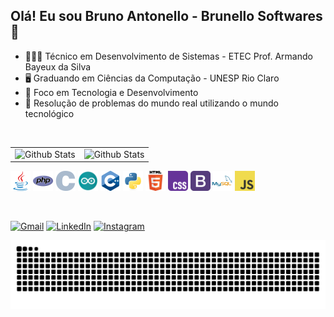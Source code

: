 ## Olá! Eu sou Bruno Antonello - Brunello Softwares 👋

- 🧑🏻‍💻 Técnico em Desenvolvimento de Sistemas - ETEC Prof. Armando Bayeux da Silva
- 🖥️ Graduando em Ciências da Computação - UNESP Rio Claro
- 🦅 Foco em Tecnologia e Desenvolvimento
- 🧩 Resolução de problemas do mundo real utilizando o mundo tecnológico

<br>

<table>
  <tr>
    <td>
      <img
        align="left"
        src="https://github-readme-stats.vercel.app/api?username=Brunell0&theme=dark&hide_border=false&include_all_commits=true&v=20250101"
        alt="Github Stats"
      />
    </td>
    <td>
      <img
        align="left"
        src="https://github-readme-stats.vercel.app/api/top-langs/?username=Brunell0&theme=dark&hide_border=false&include_all_commits=true&count_private=true&layout=compact&v=20250101"
        alt="Github Stats"
      />
    </td>
  </tr>
</table> 

<p align="left">
  <code><img height="32" src="https://github.com/devicons/devicon/blob/master/icons/java/java-original.svg" alt="Java"/></code>
  <code><img height="32" src="https://github.com/devicons/devicon/blob/master/icons/php/php-original.svg" alt="PHP"/></code>
  <code><img height="32" src="https://github.com/devicons/devicon/blob/master/icons/c/c-original.svg" alt="C"/></code>
  <code><img height="32" src="https://raw.githubusercontent.com/github/explore/master/topics/arduino/arduino.png" alt="Arduino"/></code>
  <code><img height="32" src="https://github.com/devicons/devicon/blob/master/icons/cplusplus/cplusplus-original.svg" alt="C++"/></code>
  <code><img height="32" src="https://github.com/devicons/devicon/blob/master/icons/python/python-original.svg" alt="Python"/></code>
  <code><img height="32" src="https://raw.githubusercontent.com/github/explore/80688e429a7d4ef2fca1e82350fe8e3517d3494d/topics/html/html.png" alt="HTML5"/></code>
  <code><img height="32" src="https://raw.githubusercontent.com/github/explore/80688e429a7d4ef2fca1e82350fe8e3517d3494d/topics/css/css.png" alt="CSS"/></code>
  <code><img height="32" src="https://raw.githubusercontent.com/github/explore/80688e429a7d4ef2fca1e82350fe8e3517d3494d/topics/bootstrap/bootstrap.png" alt="Bootstrap"/></code>
  <code><img height="32" src="https://github.com/devicons/devicon/blob/master/icons/mysql/mysql-original-wordmark.svg" alt="MySQL"/></code>
  <code><img height="32" src="https://raw.githubusercontent.com/github/explore/80688e429a7d4ef2fca1e82350fe8e3517d3494d/topics/javascript/javascript.png" alt="Javascript"/></code>
</p>


<br>

<p align="left">
  <a href="mailto:brunoantonello2016@gmail.com" target="_blank" title="Gmail">
  <img src="https://img.shields.io/badge/-Gmail-FF0000?style=flat-square&labelColor=FF0000&logo=gmail&logoColor=white&link=LINK-DO-SEU-GMAIL" alt="Gmail"/></a>
  <a href="https://www.linkedin.com/in/bruno-antonello2024?utm_source=share&utm_campaign=share_via&utm_content=profile&utm_medium=android_app" title="LinkedIn">
  <img src="https://img.shields.io/badge/-Linkedin-0e76a8?style=flat-square&logo=Linkedin&logoColor=white&link=LINKEDIN" alt="LinkedIn"/></a>
  <a href="https://www.instagram.com/brunellosoftwares?igsh=MWNucDM0Y251ZXNmeg==" target="_blank" title="Instagram">
  <img src="https://img.shields.io/badge/-Instagram-DF0174?style=flat-square&labelColor=DF0174&logo=instagram&logoColor=white&link=LINK-DO-SEU-INSTAGRAM" alt="Instagram"/></a>
</p>

<picture align="center">
  <source media="(prefers-color-scheme: dark)" srcset="https://raw.githubusercontent.com/MarvinCristhian07/MarvinCristhian07/output/github-contribution-grid-snake-dark.svg">
  <source media="(prefers-color-scheme: light)" srcset="https://raw.githubusercontent.com/MarvinCristhian07/MarvinCristhian07/output/github-contribution-grid-snake-dark.svg">
  <img align="center" alt="github contribution grid snake animation" src="https://raw.githubusercontent.com/MarvinCristhian07/MarvinCristhian07/output/github-contribution-grid-snake.svg">
</picture>

<br>
